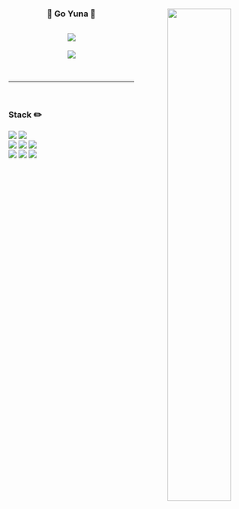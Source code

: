 <div align="center">
  <img align="right" width="50%" src="https://github-readme-stats.vercel.app/api?username=goyuna&show_icons=true&theme=dracula&hide=contribs"/>
 
  ### 🐥 Go Yuna 🐥 
 
 <a href="https://solved.ac/ggyn"><img src="http://mazassumnida.wtf/api/mini/generate_badge?boj=ggyn"/></a>
 ---
<a href="https://velog.io/@yu_na"><img src="https://img.shields.io/badge/Tech%20Blog-11B48A?style=flat-square&logo=Vimeo&logoColor=white&link=https://velog.io/@yu_na"/></a>
 
 <br>
 
</div>
  
 ---
 
 <br>
 
### Stack ✏️

<img src="https://img.shields.io/badge/JAVA-007396?style=flat-square&logo=Java&logoColor=white">&nbsp;<img src="https://img.shields.io/badge/Python-3776AB?style=flat-square&logo=Python&logoColor=white"/><br>
<img src="https://img.shields.io/badge/Spring Boot-6DB33F?style=flat-square&logo=Spring&logoColor=white">
<img src="https://img.shields.io/badge/Node.js-339933?style=flat-square&logo=Node.js&logoColor=white"/>
<img src="https://img.shields.io/badge/MySQL-4479A1?style=flat-square&logo=MYSQL&logoColor=white"/><br> 
<img src="https://img.shields.io/badge/Git-F05032?style=flat-square&logo=Git&logoColor=white"/>&nbsp;<img src="https://img.shields.io/badge/GitHub-181717?style=flat-square&logo=Github&logoColor=white"/>&nbsp;<img src="https://img.shields.io/badge/Notion-000000?style=flat-square&logo=Notion&logoColor=white"/>

<br>
